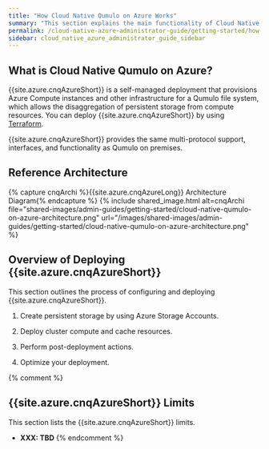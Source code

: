 ```yaml
---
title: "How Cloud Native Qumulo on Azure Works"
summary: "This section explains the main functionality of Cloud Native Qumulo on Azure (CNQ), shows the reference architecture, and lists the known limits. In addition, it provides an overview of the two-phase deployment, the post-deployment actions, and deployment optimization."
permalink: /cloud-native-azure-administrator-guide/getting-started/how-cloud-native-qumulo-works.html
sidebar: cloud_native_azure_administrator_guide_sidebar
---
```


## What is Cloud Native Qumulo on Azure?
{{site.azure.cnqAzureShort}} is a self-managed deployment that provisions Azure Compute instances and other infrastructure for a Qumulo file system, which allows the disaggregation of persistent storage from compute resources. You can deploy {{site.azure.cnqAzureShort}} by using [Terraform](terraform.html).

{{site.azure.cnqAzureShort}} provides the same multi-protocol support, interfaces, and functionality as Qumulo on premises.


## Reference Architecture
{% capture cnqArchi %}{{site.azure.cnqAzureLong}} Architecture Diagram{% endcapture %}
{% include shared_image.html alt=cnqArchi file="shared-images/admin-guides/getting-started/cloud-native-qumulo-on-azure-architecture.png" url="/images/shared-images/admin-guides/getting-started/cloud-native-qumulo-on-azure-architecture.png" %}


## Overview of Deploying {{site.azure.cnqAzureShort}}
This section outlines the process of configuring and deploying {{site.azure.cnqAzureShort}}.

1. Create persistent storage by using Azure Storage Accounts.

1. Deploy cluster compute and cache resources.

1. Perform post-deployment actions.

1. Optimize your deployment.


{% comment %}
## {{site.azure.cnqAzureShort}} Limits
This section lists the {{site.azure.cnqAzureShort}} limits.

* **XXX: TBD**
{% endcomment %}

